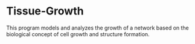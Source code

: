 # Tissue-Growth
This program models and analyzes the growth of a network based on the biological concept of cell growth and structure formation.

